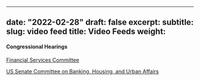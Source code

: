 
---
date: "2022-02-28"
draft: false
excerpt: 
subtitle:
slug: video feed
title: Video Feeds
weight: 
---

#### Congressional Hearings 
[Financial Services Committee](https://financialservices.house.gov/events)

[US Senate Committee on Banking, Housing, and Urban Affairs](https://www.banking.senate.gov/hearings)


 